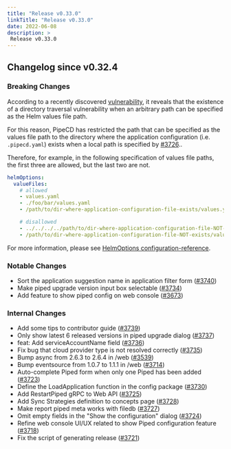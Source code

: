 ```yaml
---
title: "Release v0.33.0"
linkTitle: "Release v0.33.0"
date: 2022-06-08
description: >
 Release v0.33.0
---
```


## Changelog since v0.32.4

### Breaking Changes

According to a recently discovered [vulnerability](https://cve.mitre.org/cgi-bin/cvename.cgi?name=CVE-2022-24348), it reveals that the existence of a directory traversal vulnerability when an arbitrary path can be specified as the Helm values file path.

For this reason, PipeCD has restricted the path that can be specified as the values file path to the directory where the application configuration (i.e. `.pipecd.yaml`) exists when a local path is specified by [#3726](https://github.com/pipe-cd/pipecd/pull/3726)..

Therefore, for example, in the following specification of values file paths, the first three are allowed, but the last two are not.

```yaml
helmOptions:
  valueFiles:
    # allowed
    - values.yaml
    - ./foo/bar/values.yaml
    - /path/to/dir-where-application-configuration-file-exists/values.yaml

    # disallowed
    - ../../../../path/to/dir-where-application-configuration-file-NOT-exists/values.yaml
    - /path/to/dir-where-application-configuration-file-NOT-exists/values.yaml
```

For more information, please see [HelmOptions configuration-reference](https://pipecd.dev/docs/user-guide/configuration-reference/#helmoptions).

### Notable Changes

* Sort the application suggestion name in application filter form ([#3740](https://github.com/pipe-cd/pipecd/pull/3740))
* Make piped upgrade version input box selectable ([#3734](https://github.com/pipe-cd/pipecd/pull/3734))
* Add feature to show piped config on web console ([#3673](https://github.com/pipe-cd/pipecd/pull/3673))

### Internal Changes

* Add some tips to contributor guide ([#3739](https://github.com/pipe-cd/pipecd/pull/3739))
* Only show latest 6 released versions in piped upgrade dialog ([#3737](https://github.com/pipe-cd/pipecd/pull/3737))
* feat: Add serviceAccountName field ([#3736](https://github.com/pipe-cd/pipecd/pull/3736))
* Fix bug that cloud provider type is not resolved correctly ([#3735](https://github.com/pipe-cd/pipecd/pull/3735))
* Bump async from 2.6.3 to 2.6.4 in /web ([#3539](https://github.com/pipe-cd/pipecd/pull/3539))
* Bump eventsource from 1.0.7 to 1.1.1 in /web ([#3714](https://github.com/pipe-cd/pipecd/pull/3714))
* Auto-complete Piped form when only one Piped has been added ([#3723](https://github.com/pipe-cd/pipecd/pull/3723))
* Define the LoadApplication function in the config package ([#3730](https://github.com/pipe-cd/pipecd/pull/3730))
* Add RestartPiped gRPC to Web API ([#3725](https://github.com/pipe-cd/pipecd/pull/3725))
* Add Sync Strategies definition to concepts page ([#3728](https://github.com/pipe-cd/pipecd/pull/3728))
* Make report piped meta works with filedb ([#3727](https://github.com/pipe-cd/pipecd/pull/3727))
* Omit empty fields in the "Show the configuration" dialog ([#3724](https://github.com/pipe-cd/pipecd/pull/3724))
* Refine web console UI/UX related to show Piped configuration feature ([#3718](https://github.com/pipe-cd/pipecd/pull/3718))
* Fix the script of generating release ([#3721](https://github.com/pipe-cd/pipecd/pull/3721))
